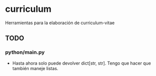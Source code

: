 # curriculum
Herramientas para la elaboración de curriculum-vitae

## TODO

### python/main.py
- Hasta ahora solo puede devolver dict[str, str]. Tengo que hacer que también maneje listas.
